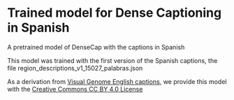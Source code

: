 # Trained model for Dense Captioning in Spanish
A pretrained model of DenseCap with the captions in Spanish  

This model was trained with the first version of the Spanish captions, the file region_descriptions_v1_15027_palabras.json

As a derivation from [Visual Genome English captions](http://visualgenome.org/api/v0/api_home.html), we provide this model with the [Creative Commons CC BY 4.0 License](http://creativecommons.org/licenses/by/4.0/)
